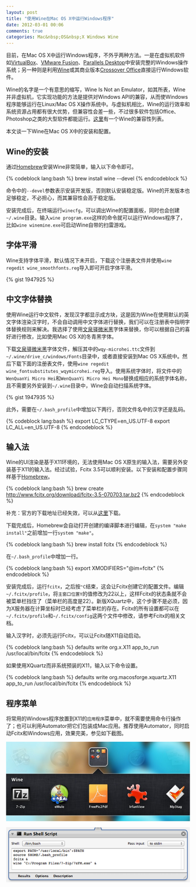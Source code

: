 ```yaml
---
layout: post
title: "使用Wine在Mac OS X中运行Windows程序"
date: 2012-03-01 00:06
comments: true
categories: Mac&nbsp;OS&nbsp;X Windows Wine
---
```


目前，在Mac OS X中运行Windows程序，不外乎两种方法。一是在虚拟机软件如[VirtualBox](http://www.virtualbox.org)、[VMware Fusion](http://www.vmware.com/mac)、[Parallels Desktop](http://www.parallels.com/products/desktop/)中安装完整的Windows操作系统；另一种则是利用[Wine](http://www.winehq.org)或其商业版本[Crossover Office](http://www.codeweavers.com)直接运行Windows软件。

Wine的名字是一个有意思的缩写，Wine Is Not an Emulator，如其所表，Wine并非虚拟机，它实现功能的方法是提供对Windows API的兼容，从而使Windows程序能够运行在Linux/Mac OS X操作系统中。与虚拟机相比，Wine的运行效率和系统资源占用都有很大优势，但兼容性会差一些，不过很多软件包括Office、Photoshop之类的大型软件都能运行。[这里](http://appdb.winehq.org)有一个Wine的兼容性列表。

本文谈一下Wine在Mac OS X中的安装和配置。

<!--more-->

## Wine的安装

通过[Homebrew](/blog/2012/02/25/homebrew-installation-and-usage/)安装Wine非常简单，输入以下命令即可。

{% codeblock lang:bash %}
brew install wine --devel
{% endcodeblock %}

命令中的`--devel`参数表示安装开发版，否则默认安装稳定版。Wine的开发版本也足够稳定，不必担心，而其兼容性会高于稳定版。

安装完成后，在终端运行`winecfg`，可以调出Wine的配置面板，同时也会创建`~/.wine`目录。输入`wine program.exe`这样的命令就可以运行Windows程序了，比如`wine winemine.exe`可启动Wine自带的扫雷游戏。

## 字体平滑

Wine支持字体平滑，默认情况下未开启，下载这个注册表文件并使用`wine regedit wine_smoothfonts.reg`导入即可开启字体平滑。

{% gist 1947925 %}

## 中文字体替换

使用Wine运行中文软件，发现汉字都显示成方块，这是因为Wine在使用默认的英文字体渲染汉字时，不会自动调用中文字体进行替换，我们可以在注册表中指明字体替换规则来解决。我选择了使用[文泉驿微米黑](http://wenq.org/index.cgi?MicroHei)字体来替换，你可以根据自己的喜好进行修改，比如使用Mac OS X的冬青黑字体。

下载[文泉驿微米黑](http://downloads.sourceforge.net/project/wqy/wqy-microhei/0.2.0-beta/wqy-microhei-0.2.0-beta.tar.gz)字体文件，解压其中的`wqy-microhei.ttc`文件到`~/.wine/drive_c/windows/Fonts`目录中，或者直接安装到Mac OS X系统中。然后下载下面的注册表文件，使用`wine regedit wine_fontsubstitutes_wqymicrohei.reg`导入。使用系统字体时，将文件中的`WenQuanYi Micro Hei`和`WenQuanYi Micro Hei Mono`替换成相应的系统字体名称，且不需要另外安装到`~/.wine`目录中，Wine会自动扫描系统字体。

{% gist 1947935 %}

此外，需要在`~/.bash_profile`中增加以下两行，否则文件名中的汉字还是乱码。

{% codeblock lang:bash %}
export LC_CTYPE=en_US.UTF-8
export LC_ALL=en_US.UTF-8
{% endcodeblock %}

## 输入法

Wine的UI渲染是基于X11环境的，无法使用Mac OS X原生的输入法，需要另外安装基于X11的输入法。经过试验，Fcitx 3.5可以顺利安装。以下安装和配置步骤同样基于[Homebrew](/blog/2012/02/25/homebrew-installation-and-usage/)。

{% codeblock lang:bash %}
brew create http://www.fcitx.org/download/fcitx-3.5-070703.tar.bz2
{% endcodeblock %}

补充：官方的下载地址已经失效，可以从[这里](http://files.linfan.info/fcitx-3.5-070703.tar.bz2)下载。

下载完成后，Homebrew会自动打开创建的编译脚本进行编辑，在`system "make install"`之前增加一行`system "make"`。

{% codeblock lang:bash %}
brew install fcitx
{% endcodeblock %}

在`~/.bash_profile`中增加一行。

{% codeblock lang:bash %}
export XMODIFIERS="@im=fcitx"
{% endcodeblock %}

安装完成后，运行`fcitx`，之后按`⌃C`结束，这会让Fcitx创建它的配置文件。编辑`~/.fcitx/profile`，将`主窗口位置Y`的值修改为22以上，这样Fcitx的状态条就不会被菜单栏挡住了（菜单栏的高度是22）。新版XQuartz中，这个步骤不是必须，因为X服务器在计算坐标时已经考虑了菜单栏的存在。Fcitx的所有设置都可以在`~/.fcitx/profile`和`~/.fcitx/config`这两个文件中修改，请参考Fcitx的相关文档。

输入汉字时，必须先运行Fcitx，可以让Fcitx随X11自动启动。

{% codeblock lang:bash %}
defaults write org.x.X11 app_to_run /usr/local/bin/fcitx
{% endcodeblock %}

如果使用XQuartz而非系统预装的X11，输入以下命令设置。

{% codeblock lang:bash %}
defaults write org.macosforge.xquartz.X11 app_to_run /usr/local/bin/fcitx
{% endcodeblock %}

## 程序菜单

将常用的Windows程序放置到X11的`应用程序`菜单中，就不需要使用命令行操作了；也可以利用Automator把它们包装成Mac应用。推荐使用Automator，同时启动Fcitx和Windows应用，效果完美，参见如下截图。

![launchpad](/blog/images/2012-03-01-wine-mac_launchpad.jpg)

![automator](/blog/images/2012-03-01-wine-mac_automator.png)
